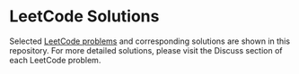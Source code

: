 # LeetCode Solutions
Selected [LeetCode problems](https://leetcode.com/problemset/all/) and corresponding solutions are shown in this repository. For more detailed solutions, please visit the Discuss section of each LeetCode problem.
